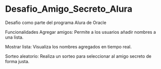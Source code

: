 # Desafio_Amigo_Secreto_Alura
Desafio como parte del programa Alura de Oracle

Funcionalidades Agregar amigos: Permite a los usuarios añadir nombres a una lista.

Mostrar lista: Visualiza los nombres agregados en tiempo real.

Sorteo aleatorio: Realiza un sorteo para seleccionar al amigo secreto de forma justa.
